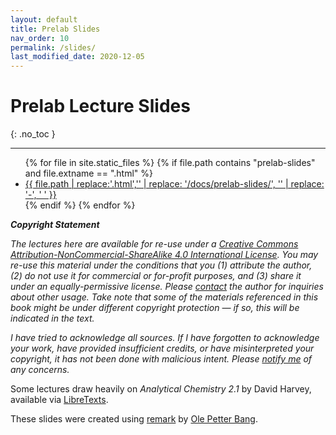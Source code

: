 ```yaml
---
layout: default
title: Prelab Slides
nav_order: 10
permalink: /slides/
last_modified_date: 2020-12-05
---
```


# Prelab Lecture Slides
{: .no_toc  }

----

<div>
<ul>
{% for file in site.static_files %}
  {% if file.path contains "prelab-slides" and file.extname == ".html" %}
   <li> <a href = "{{ site.url }}{{ file.path }}">{{ file.path | replace:'.html','' | replace: '/docs/prelab-slides/', '' | replace: '-', ' ' }}</a> </li>
  {% endif %}
{% endfor %}
</ul>
</div>


***Copyright Statement***

*The lectures here are available for re-use under a [Creative Commons Attribution-NonCommercial-ShareAlike 4.0 International License](http://creativecommons.org/licenses/by-nc-sa/4.0/). You may re-use this material under the conditions that you (1) attribute the author, (2) do not use it for commercial or for-profit purposes, and (3) share it under an equally-permissive license.  Please [contact](mailto:difscher@wcu.edu) the author for inquiries about other usage.  Take note that some of the materials referenced in this book might be under different copyright protection — if so, this will be indicated in the text.*

*I have tried to acknowledge all sources. If I have forgotten to acknowledge your work, have provided insufficient credits, or have misinterpreted your copyright, it has not been done with malicious intent. Please [notify me](mailto:difscher@wcu.edu) of any concerns.*

Some lectures draw heavily on *Analytical Chemistry 2.1* by David Harvey, available via [LibreTexts](https://chem.libretexts.org/Bookshelves/Analytical_Chemistry/Book%3A_Analytical_Chemistry_2.1_%28Harvey%29/01%3A_Introduction_to_Analytical_Chemistry/1.01%3A_What_is_Analytical_Chemistry).

These slides were created using [remark](https://remarkjs.com/) by [Ole Petter Bang](https://github.com/gnab).
